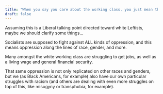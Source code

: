 ```yaml
---
title: "When you say you care about the working class, you just mean the white working class."
draft: false
---
```


Assuming this is a Liberal talking point directed toward white Leftists, maybe we should clarify some things...  
  
Socialists are supposed to fight against ALL kinds of oppression, and this means oppression along the lines of race, gender, and more.  
  
Many amongst the white working class are struggling to get jobs, as well as a living wage and general financial security.  
  
That same oppression is not only replicated on other races and genders, but we (as Black Americans, for example) also have our own particular struggles with racism (and others are dealing with even more struggles on top of this, like misogyny or transphobia, for example).

